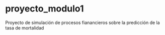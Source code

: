 # proyecto_modulo1
Proyecto de simulación de procesos fianancieros sobre la predicción de la tasa de mortalidad
